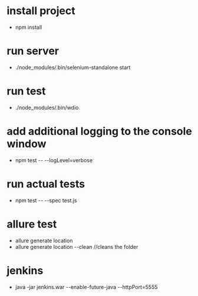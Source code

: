 # install project
* npm install

# run server
* ./node_modules/.bin/selenium-standalone start

# run test
* ./node_modules/.bin/wdio

# add additional logging to the console window
* npm test -- --logLevel=verbose

# run actual tests
* npm test -- --spec test.js

# allure test
* allure generate location
* allure generate location --clean //cleans the folder

# jenkins

* java -jar jenkins.war --enable-future-java --httpPort=5555